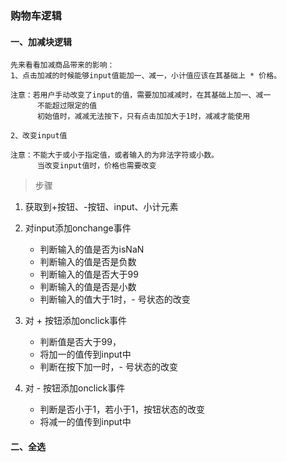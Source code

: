 ### 购物车逻辑
#### 一、加减块逻辑
    先来看看加减商品带来的影响：
    1、点击加减的时候能够input值能加一、减一，小计值应该在其基础上 * 价格。
    
    注意：若用户手动改变了input的值，需要加加减减时，在其基础上加一、减一
          不能超过限定的值
          初始值时，减减无法按下，只有点击加加大于1时，减减才能使用
          
    2、改变input值
    
    注意：不能大于或小于指定值，或者输入的为非法字符或小数。
          当改变input值时，价格也需要改变

>步骤

1. 获取到+按钮、-按钮、input、小计元素
   
2. 对input添加onchange事件
    - 判断输入的值是否为isNaN
    - 判断输入的值是否是负数
    - 判断输入的值是否大于99
    - 判断输入的值是否是小数
    - 判断输入的值大于1时，- 号状态的改变 
3. 对 + 按钮添加onclick事件
    - 判断值是否大于99，
    - 将加一的值传到input中
    - 判断在按下加一时，- 号状态的改变
4. 对 - 按钮添加onclick事件
    - 判断是否小于1，若小于1，按钮状态的改变
    - 将减一的值传到input中
    
#### 二、全选


